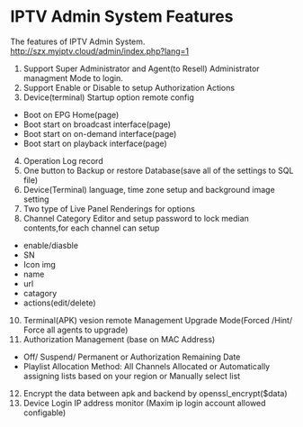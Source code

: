 # IPTV Admin System Features

The features of IPTV Admin System. 
http://szx.myiptv.cloud/admin/index.php?lang=1

1. Support Super Administrator and  Agent(to Resell) Administrator managment Mode to login.
2. Support Enable or Disable to setup Authorization Actions
3. Device(terminal) Startup option remote config
*  Boot on EPG Home(page)
*  Boot start on broadcast interface(page)
*  Boot start on on-demand interface(page)
*  Boot start on playback interface(page)
4. Operation Log record
5. One button to  Backup or restore Database(save all of the settings to SQL file)
6. Device(Terminal) language,  time zone setup and background image setting
7. Two type of Live Panel Renderings for options
8. Channel Category Editor and setup password to lock median contents,for each channel can setup
* enable/diasble
* SN
* Icon img
* name
* url
* catagory
* actions(edit/delete)

10. Terminal(APK)  vesion remote Management Upgrade Mode(Forced /Hint/ Force all agents to upgrade) 
11. Authorization Management (base on MAC Address)
* Off/ Suspend/ Permanent or Authorization  Remaining Date
* Playlist Allocation Method: All Channels Allocated or Automatically assigning lists based on your region or Manually select list
12. Encrypt the data between apk and backend by openssl_encrypt($data)
13. Device Login IP address monitor (Maxim ip login account allowed configable)
